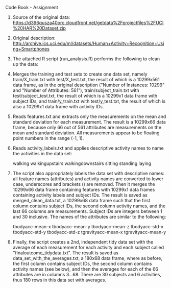 Code Book - Assignment 

1. Source of the original data: https://d396qusza40orc.cloudfront.net/getdata%2Fprojectfiles%2FUCI%20HAR%20Dataset.zip

2. Original description: http://archive.ics.uci.edu/ml/datasets/Human+Activity+Recognition+Using+Smartphones

3. The attached R script (run_analysis.R) performs the following to clean up the data:

4. Merges the training and test sets to create one data set, namely train/X_train.txt with test/X_test.txt, the result of which is a 10299x561 data frame, as in the original description ("Number of Instances: 10299" and "Number of Attributes: 561"), train/subject_train.txt with test/subject_test.txt, the result of which is a 10299x1 data frame with subject IDs, and train/y_train.txt with test/y_test.txt, the result of which is also a 10299x1 data frame with activity IDs.

5. Reads features.txt and extracts only the measurements on the mean and standard deviation for each measurement. The result is a 10299x66 data frame, because only 66 out of 561 attributes are measurements on the mean and standard deviation. All measurements appear to be floating point numbers in the range (-1, 1).

6. Reads activity_labels.txt and applies descriptive activity names to name the activities in the data set:

    walking
    walkingupstairs
    walkingdownstairs
    sitting
    standing
    laying

7. The script also appropriately labels the data set with descriptive names: all feature names (attributes) and activity names are converted to lower case, underscores and brackets () are removed. Then it merges the 10299x66 data frame containing features with 10299x1 data frames containing activity labels and subject IDs. The result is saved as merged_clean_data.txt, a 10299x68 data frame such that the first column contains subject IDs, the second column activity names, and the last 66 columns are measurements. Subject IDs are integers between 1 and 30 inclusive. The names of the attributes are similar to the following:

   tbodyacc-mean-x 
   tbodyacc-mean-y 
   tbodyacc-mean-z 
   tbodyacc-std-x 
   tbodyacc-std-y 
   tbodyacc-std-z 
   tgravityacc-mean-x 
   tgravityacc-mean-y

8. Finally, the script creates a 2nd, independent tidy data set with the average of each measurement for each activity and each subject called "finaloutcome_tidydata.txt". The result is saved as data_set_with_the_averages.txt, a 180x68 data frame, where as before, the first column contains subject IDs, the second column contains activity names (see below), and then the averages for each of the 66 attributes are in columns 3...68. There are 30 subjects and 6 activities, thus 180 rows in this data set with averages.
